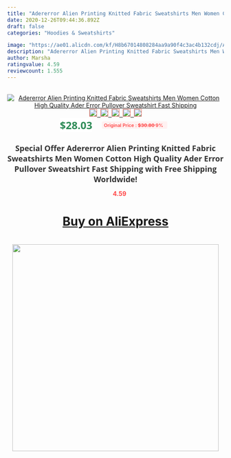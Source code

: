 ```yaml
---
title: "Adererror Alien Printing Knitted Fabric Sweatshirts Men Women Cotton High Quality Ader Error Pullover Sweatshirt Fast Shipping"
date: 2020-12-26T09:44:36.892Z
draft: false
categories: "Hoodies & Sweatshirts"

image: "https://ae01.alicdn.com/kf/H8b67014808284aa9a90f4c3ac4b132cdj/Adererror-Alien-Printing-Knitted-Fabric-Sweatshirts-Men-Women-Cotton-High-Quality-Ader-Error-Pullover-Sweatshirt-Fast.jpg"
description: "Adererror Alien Printing Knitted Fabric Sweatshirts Men Women Cotton High Quality Ader Error Pullover Sweatshirt Fast Shipping"
author: Marsha
ratingvalue: 4.59
reviewcount: 1.555
---
```

<br>
<div style="text-align: center;">
<a href="https://s.click.aliexpress.com/e/_AOLT6V" target="_blank" rel="nofollow noopener noreferrer"><img alt="Adererror Alien Printing Knitted Fabric Sweatshirts Men Women Cotton High Quality Ader Error Pullover Sweatshirt Fast Shipping" class="magnifier-image" src="https://ae01.alicdn.com/kf/H8b67014808284aa9a90f4c3ac4b132cdj/Adererror-Alien-Printing-Knitted-Fabric-Sweatshirts-Men-Women-Cotton-High-Quality-Ader-Error-Pullover-Sweatshirt-Fast.jpg_640x640.jpg">
<br>
<img style="border:1px solid salmon" src="https://ae01.alicdn.com/kf/H8b67014808284aa9a90f4c3ac4b132cdj/Adererror-Alien-Printing-Knitted-Fabric-Sweatshirts-Men-Women-Cotton-High-Quality-Ader-Error-Pullover-Sweatshirt-Fast.jpg_120x120.jpg">&nbsp;&nbsp;<img style="border:1px solid salmon" src="https://ae01.alicdn.com/kf/H0adbdd1b213043368f83260cf01d30d5O/Adererror-Alien-Printing-Knitted-Fabric-Sweatshirts-Men-Women-Cotton-High-Quality-Ader-Error-Pullover-Sweatshirt-Fast.jpg_120x120.jpg">&nbsp;&nbsp;<img style="border:1px solid salmon" src="https://ae01.alicdn.com/kf/Hb263e3ba36744196b21d15fd37f03bd2h/Adererror-Alien-Printing-Knitted-Fabric-Sweatshirts-Men-Women-Cotton-High-Quality-Ader-Error-Pullover-Sweatshirt-Fast.jpg_120x120.jpg">&nbsp;&nbsp;<img style="border:1px solid salmon" src="https://ae01.alicdn.com/kf/H3e7be0451eb040549aa1865bdb23e04cY/Adererror-Alien-Printing-Knitted-Fabric-Sweatshirts-Men-Women-Cotton-High-Quality-Ader-Error-Pullover-Sweatshirt-Fast.jpg_120x120.jpg">&nbsp;&nbsp;<img style="border:1px solid salmon" src="https://ae01.alicdn.com/kf/Hb9f7c42c9fbf4650b75521610cf89b1dJ/Adererror-Alien-Printing-Knitted-Fabric-Sweatshirts-Men-Women-Cotton-High-Quality-Ader-Error-Pullover-Sweatshirt-Fast.jpg_120x120.jpg"></a></div><br0>
<div style="text-align: center;"><span style="background-color: white; border: 0px; box-sizing: border-box; color: seagreen; display: inline-block; font-family: &quot;open sans&quot; , &quot;arial&quot; , &quot;helvetica&quot; , sans-serif , &quot;heiti&quot;; font-size: 24px; font-stretch: inherit; font-weight: 700; line-height: inherit; margin: 0px 10px 0px 0px; padding: 0px; vertical-align: middle;">$28.03 </span>
<span style="background: rgb(255 , 241 , 241); border-radius: 3px; border: 0px; box-sizing: border-box; color: #ff4747; display: inline-block; font-family: inherit; font-size: 12px; font-stretch: inherit; font-style: inherit; font-variant: inherit; font-weight: 600; line-height: inherit; margin: 0px; padding: 2px 5px; transform: scale(0.9); vertical-align: middle;">Original Price : <b style="text-decoration: line-through;">$30.80 </b> 9%&nbsp;&nbsp;</span></div>
<h1 style="color: #333333; display: inline-block; font-family: &quot;open sans&quot; , &quot;arial&quot; , &quot;helvetica&quot; , sans-serif , &quot;heiti&quot;; font-size: 18px; font-stretch: inherit; font-weight: 700; text-align: center;">Special Offer Adererror Alien Printing Knitted Fabric Sweatshirts Men Women Cotton High Quality Ader Error Pullover Sweatshirt Fast Shipping with Free Shipping Worldwide!</h1>
<div style="color: #ff4747; text-align: center;">
<img src="https://4.bp.blogspot.com/-M0ZcTcb-5uY/XleCXlxnR4I/AAAAAAAAAEc/OrjgMkXV1oMQFaCRZj5HQwOCBcu3w1FegCPcBGAYYCw/s1600/star.png" style="height: 15px;">&nbsp;<b>4.59</b></div>
<div class="button_cont" align="center"><a class="buynow_a" href="https://s.click.aliexpress.com/e/_AOLT6V" target="_blank" rel="nofollow noopener noreferrer"><H1>Buy on AliExpress</H1></a></div><br>
<div class="separator" style="clear: both; text-align: center;">
<img src="https://lh3.googleusercontent.com/-pTy5HemUv9M/XlePHvY0dAI/AAAAAAAAAE4/0nX5iRUoIWY8eMW9Dpxeirr157OZliDIgCLcBGAsYHQ/s1600/badge.gif" width="480">
</div>
